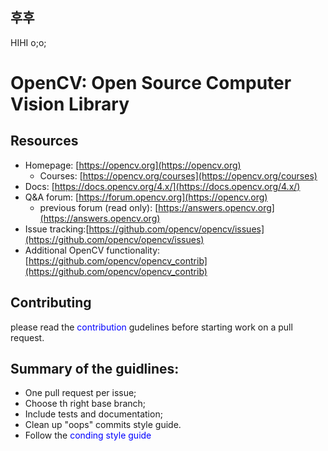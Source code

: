 ## 후후
HIHI
o;o;



# OpenCV: Open Source Computer Vision Library

## Resources
* Homepage: [https://opencv.org](https://opencv.org)
    * Courses: [https://opencv.org/courses](https://opencv.org/courses)
* Docs: [https://docs.opencv.org/4.x/](https://docs.opencv.org/4.x/)
* Q&A forum: [https://forum.opencv.org](https://opencv.org)
    * previous forum (read only): [https://answers.opencv.org](https://answers.opencv.org)
* Issue tracking:[https://github.com/opencv/opencv/issues](https://github.com/opencv/opencv/issues)
* Additional OpenCV functionality:[https://github.com/opencv/opencv_contrib](https://github.com/opencv/opencv_contrib)




## Contributing
please read the <span style="color:blue">contribution</span> gudelines before starting work on a pull request.

## Summary of the guidlines:
* One pull request per issue;
* Choose th right base branch;
* Include tests and documentation;
* Clean up "oops" commits style guide.
* Follow the <span style="color:blue">conding style guide</span>